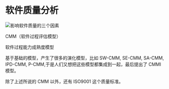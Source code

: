 # 软件质量分析

![影响软件质量的三个因素](https://raw.githubusercontent.com/Cipivious/my_try/main/img/20240928095549.png)

CMM（软件过程评估模型）

软件过程能力成熟度模型

基于基础的模型，产生了很多的演化模型，比如 SW-CMM, SE-CMM, SA-CMM, IPD-CMM, P-CMM,于是人们又想把这些模型都集成到一起，最后提出了 CMMI 模型。

除了上述所说的 CMM 以外，还有 ISO9001 这个质量标准。
